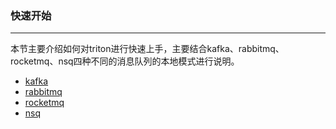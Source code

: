 ### 快速开始
-----
本节主要介绍如何对triton进行快速上手，主要结合kafka、rabbitmq、rocketmq、nsq四种不同的消息队列的本地模式进行说明。
* [kafka](kafka.md)
* [rabbitmq](rabbitmq.md)
* [rocketmq](rocketmq.md)
* [nsq](nsq.md)